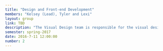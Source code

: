 ```yaml
---
title: "Design and Front-end Development"
members: "Kelsey (Lead), Tyler and Lexi"
layout: group
link: TBD
description: "The Visual Design team is responsible for the visual design patterns as well as the general design language to be utilized for the product.  While the design team may sketch and wireframe concepts in static design programs, design patterns must ultimately be developed into responsive design patterns that are in working condition.  Additionally, by the end of the product, a library of design patterns and language used in the website will be developed.  The Visual Design team must collaborate closely with the UX team to ensure appropriate patterns are being designed to accomplish user goals.  Additionally, the patterns should incorporate real content that has been developed and written by the UX team.  They visual design team must also collaborate with the CMS team, ensuring their design patterns are properly integrated into the CMS and that the patterns ultimately work together to establish a cohesive design in the final website."
semester: spring-2017
date: 2016-7-11 12:00:00
number: 2
---
```


